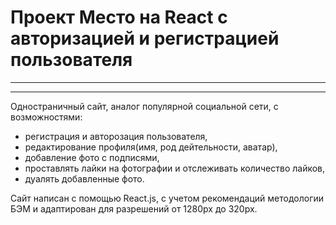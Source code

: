 # Проект Место на React с авторизацией и регистрацией пользователя
------

------
Одностраничный сайт, аналог популярной социальной сети, с возможностями:
* регистрация и авторозация пользователя,
* редактирование профиля(имя, род дейтельности, аватар),
* добавление фото с подписями,
* проставлять лайки на фотографии и отслеживать количество лайков,
* дуалять добавленные фото.

Сайт написан с помощью React.js, с учетом рекомендаций методологии БЭМ и адаптирован для разрешений от 1280px до 320px.